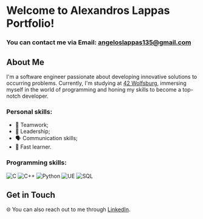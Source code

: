 # Welcome to Alexandros Lappas Portfolio!

### You can contact me via Email: angeloslappas135@gmail.com

## About Me

I'm a software engineer passionate about developing innovative solutions to occurring problems. Currently, I'm studying at [42 Wolfsburg](https://www.42wolfsburg.de/), immersing myself in the world of programming and honing my skills to become a top-notch developer.

### Personal skills:
- 🤝 Teamwork;
- 🏅 Leadership;
- 🗣️ Communication skills;
- 🚀 Fast learner.

### Programming skills:
![C](https://github.com/AlexLuthor135/AlexLuthor135/assets/134649029/47761db9-90d2-4e18-b89a-3becaef63f27)
 ![C++](https://github.com/AlexLuthor135/AlexLuthor135/assets/134649029/fa712d13-0a34-4c53-9303-404f41edbd4a)
 ![Python](https://github.com/AlexLuthor135/AlexLuthor135/assets/134649029/42774d65-549c-4d19-868c-a6ff3dca2a3f)
 ![UE](https://github.com/AlexLuthor135/AlexLuthor135/assets/134649029/302e9624-734b-4f77-b2f6-cc2ef3079557)
 ![SQL](https://github.com/AlexLuthor135/AlexLuthor135/assets/134649029/79037a42-3c55-424e-b948-6e53328301f7)










## Get in Touch

🌐 You can also reach out to me through [LinkedIn](www.linkedin.com/in/alexandros-lappas-18134528b).

<!---
AlexLuthor135/AlexLuthor135 is a ✨ special ✨ repository because its `README.md` (this file) appears on your GitHub profile.
You can click the Preview link to take a look at your changes.
--->
